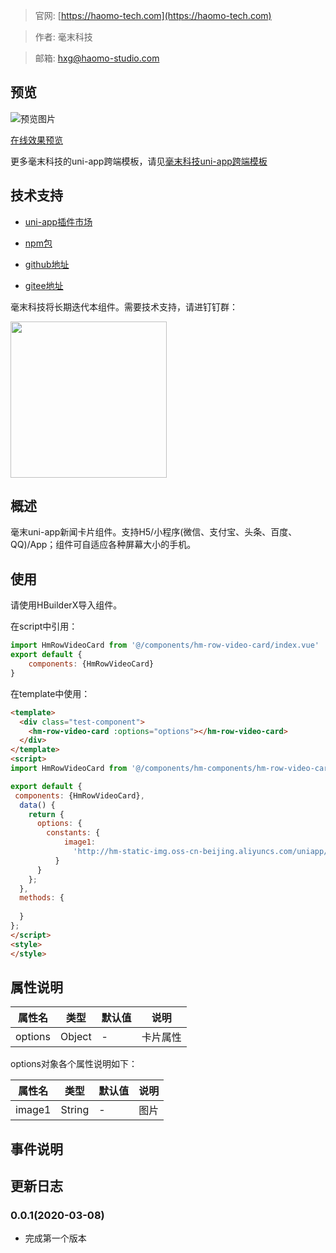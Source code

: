 > 官网: [https://haomo-tech.com](https://haomo-tech.com)

> 作者: 毫末科技

> 邮箱: hxg@haomo-studio.com

## 预览

![预览图片](http://downloads.haomo-tech.com/uniapp/hm-row-video-card.png)

[在线效果预览](http://template.uniapp.haomo-tech.com/pages/haomo/test-component/hm-row-video-card)

更多毫末科技的uni-app跨端模板，请见[毫末科技uni-app跨端模板](https://haomo-tech.com/sale.html)

## 技术支持

* [uni-app插件市场](https://ext.dcloud.net.cn/plugin?id=1385)

* [npm包](https://www.npmjs.com/package/hm-row-video-card)

* [github地址](https://github.com/haomo-studio/hm-row-video-card)

* [gitee地址](https://gitee.com/haomo/hm-row-video-card)

毫末科技将长期迭代本组件。需要技术支持，请进钉钉群：

<img width="250" src="http://downloads.haomo-tech.com/%E6%AF%AB%E6%9C%ABuniapp%E7%BB%84%E4%BB%B6%E6%8A%80%E6%9C%AF%E6%94%AF%E6%8C%81.jpg">

## 概述

毫末uni-app新闻卡片组件。支持H5/小程序(微信、支付宝、头条、百度、QQ)/App；组件可自适应各种屏幕大小的手机。

## 使用

请使用HBuilderX导入组件。

在script中引用：

```javascript
import HmRowVideoCard from '@/components/hm-row-video-card/index.vue'
export default {
    components: {HmRowVideoCard}
}
```

在template中使用：

```html
<template>
  <div class="test-component">
    <hm-row-video-card :options="options"></hm-row-video-card>
  </div>
</template>
<script>
import HmRowVideoCard from '@/components/hm-components/hm-row-video-card/index.vue'

export default {
 components: {HmRowVideoCard},
  data() {
    return {
      options: {
        constants: {
            image1:
              'http://hm-static-img.oss-cn-beijing.aliyuncs.com/uniapp/hm-components/video.png'
          }
      }
    };
  },
  methods: {
    
  }
};
</script>
<style>
</style>
```

## 属性说明

| 属性名        | 类型     | 默认值 | 说明                                                                       |
|-----------   |---------|--------|----------------------------------------------------------------------------|
| options        | Object  | -      | 卡片属性                                                                   |

options对象各个属性说明如下：

| 属性名        | 类型     | 默认值 | 说明                                                                       |
|-----------   |---------|--------|----------------------------------------------------------------------------|
| image1        | String  | -      | 图片                                                                   |


## 事件说明


## 更新日志

### 0.0.1(2020-03-08)

* 完成第一个版本

